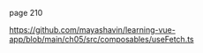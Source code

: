 page 210 


https://github.com/mayashavin/learning-vue-app/blob/main/ch05/src/composables/useFetch.ts